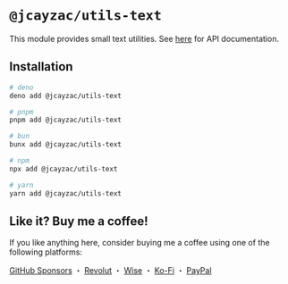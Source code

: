 # `@jcayzac/utils-text`

This module provides small text utilities. See [here](https://jsr.io/@jcayzac/utils-text/doc) for API documentation.

## Installation

```sh
# deno
deno add @jcayzac/utils-text

# pnpm
pnpm add @jcayzac/utils-text

# bun
bunx add @jcayzac/utils-text

# npm
npx add @jcayzac/utils-text

# yarn
yarn add @jcayzac/utils-text
```

## Like it? Buy me a coffee!

If you like anything here, consider buying me a coffee using one of the following platforms:

[GitHub Sponsors](https://github.com/sponsors/jcayzac) ・ [Revolut](https://revolut.me/julienswap) ・ [Wise](https://wise.com/pay/me/julienc375) ・ [Ko-Fi](https://ko-fi.com/jcayzac) ・ [PayPal](https://paypal.me/jcayzac)

